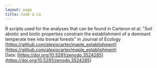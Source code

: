 ```yaml
---
layout: page
title: Code & co
---
```


R scripts used for the analyses that can be found in Carteron et al. "Soil abiotic and biotic properties constrain the establishment of a dominant temperate tree into boreal forests" in Journal of Ecology
[https://github.com/alexiscarter/maple_establishment](https://github.com/alexiscarter/maple_establishment)   
Data: [https://doi.org/10.5281/zenodo.3524285](https://doi.org/10.5281/zenodo.3524285)
